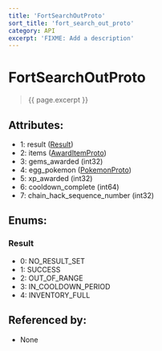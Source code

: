 ```yaml
---
title: 'FortSearchOutProto'
sort_title: 'fort_search_out_proto'
category: API
excerpt: 'FIXME: Add a description'
---
```


[comment]: <> (THIS PART IS GENERATED - AKA DON'T EDIT THIS PART MANUALLY)

# FortSearchOutProto

> {{ page.excerpt }}

## Attributes:

- 1: result ([Result](#result))
- 2: items ([AwardItemProto](../AwardItemProto/)) 
- 3: gems_awarded (int32)
- 4: egg_pokemon ([PokemonProto](../PokemonProto/))
- 5: xp_awarded (int32)
- 6: cooldown_complete (int64)
- 7: chain_hack_sequence_number (int32)

## Enums:

### Result
- 0: NO_RESULT_SET
- 1: SUCCESS
- 2: OUT_OF_RANGE
- 3: IN_COOLDOWN_PERIOD
- 4: INVENTORY_FULL

## Referenced by:

- None

[comment]: <> (YOU CAN EDIT AFTER THIS)
